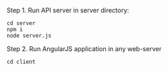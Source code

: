 Step 1. Run API server in server directory:
```
cd server
npm i
node server.js
```

Step 2.  Run AngularJS application in any web-server
```
cd client
```